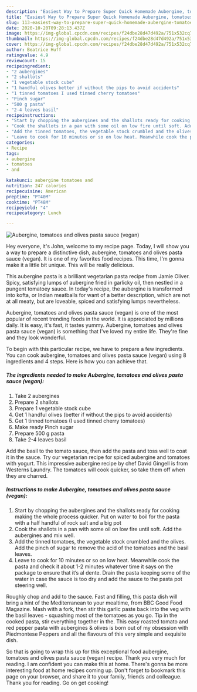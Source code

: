 ```yaml
---
description: "Easiest Way to Prepare Super Quick Homemade Aubergine, tomatoes and olives pasta sauce (vegan)"
title: "Easiest Way to Prepare Super Quick Homemade Aubergine, tomatoes and olives pasta sauce (vegan)"
slug: 113-easiest-way-to-prepare-super-quick-homemade-aubergine-tomatoes-and-olives-pasta-sauce-vegan
date: 2020-10-20T09:28:13.437Z
image: https://img-global.cpcdn.com/recipes/f24dbe28d47d492a/751x532cq70/aubergine-tomatoes-and-olives-pasta-sauce-vegan-recipe-main-photo.jpg
thumbnail: https://img-global.cpcdn.com/recipes/f24dbe28d47d492a/751x532cq70/aubergine-tomatoes-and-olives-pasta-sauce-vegan-recipe-main-photo.jpg
cover: https://img-global.cpcdn.com/recipes/f24dbe28d47d492a/751x532cq70/aubergine-tomatoes-and-olives-pasta-sauce-vegan-recipe-main-photo.jpg
author: Beatrice Huff
ratingvalue: 4.9
reviewcount: 15
recipeingredient:
- "2 aubergines"
- "2 shallots"
- "1 vegetable stock cube"
- "1 handful olives better if without the pips to avoid accidents"
- "1 tinned tomatoes I used tinned cherry tomatoes"
- "Pinch sugar"
- "500 g pasta"
- "2-4 leaves basil"
recipeinstructions:
- "Start by chopping the aubergines and the shallots ready for cooking making the whole process quicker. Put on water to boil for the pasta with a half handful of rock salt and a big pot"
- "Cook the shallots in a pan with some oil on low fire until soft. Add the aubergines and mix well."
- "Add the tinned tomatoes, the vegetable stock crumbled and the olives. Add the pinch of sugar to remove the acid of the tomatoes and the basil leaves."
- "Leave to cook for 10 minutes or so on low heat. Meanwhile cook the pasta and check it about 1-2 minutes whatever time it says on the package to ensure that it’s al dente. Drain the pasta keeping some of the water in case the sauce is too dry and add the sauce to the pasta pot steering well."
categories:
- Recipe
tags:
- aubergine
- tomatoes
- and

katakunci: aubergine tomatoes and 
nutrition: 247 calories
recipecuisine: American
preptime: "PT40M"
cooktime: "PT48M"
recipeyield: "4"
recipecategory: Lunch

---
```



![Aubergine, tomatoes and olives pasta sauce (vegan)](https://img-global.cpcdn.com/recipes/f24dbe28d47d492a/751x532cq70/aubergine-tomatoes-and-olives-pasta-sauce-vegan-recipe-main-photo.jpg)

Hey everyone, it's John, welcome to my recipe page. Today, I will show you a way to prepare a distinctive dish, aubergine, tomatoes and olives pasta sauce (vegan). It is one of my favorites food recipes. This time, I'm gonna make it a little bit unique. This will be really delicious.

This aubergine pasta is a brilliant vegetarian pasta recipe from Jamie Oliver. Spicy, satisfying lumps of aubergine fried in garlicky oil, then nestled in a pungent tomatoey sauce. In today&#39;s recipe, the aubergine is transformed into kofta, or Indian meatballs for want of a better description, which are not at all meaty, but are loveable, spiced and satisfying lumps nevertheless.

Aubergine, tomatoes and olives pasta sauce (vegan) is one of the most popular of recent trending foods in the world. It is appreciated by millions daily. It is easy, it's fast, it tastes yummy. Aubergine, tomatoes and olives pasta sauce (vegan) is something that I've loved my entire life. They're fine and they look wonderful.


To begin with this particular recipe, we have to prepare a few ingredients. You can cook aubergine, tomatoes and olives pasta sauce (vegan) using 8 ingredients and 4 steps. Here is how you can achieve that.

<!--inarticleads1-->

##### The ingredients needed to make Aubergine, tomatoes and olives pasta sauce (vegan):

1. Take 2 aubergines
1. Prepare 2 shallots
1. Prepare 1 vegetable stock cube
1. Get 1 handful olives (better if without the pips to avoid accidents)
1. Get 1 tinned tomatoes (I used tinned cherry tomatoes)
1. Make ready Pinch sugar
1. Prepare 500 g pasta
1. Take 2-4 leaves basil


Add the basil to the tomato sauce, then add the pasta and toss well to coat it in the sauce. Try our vegetarian recipe for spiced aubergine and tomatoes with yogurt. This impressive aubergine recipe by chef David Gingell is from Westerns Laundry. The tomatoes will cook quicker, so take them off when they are charred. 

<!--inarticleads2-->

##### Instructions to make Aubergine, tomatoes and olives pasta sauce (vegan):

1. Start by chopping the aubergines and the shallots ready for cooking making the whole process quicker. Put on water to boil for the pasta with a half handful of rock salt and a big pot
1. Cook the shallots in a pan with some oil on low fire until soft. Add the aubergines and mix well.
1. Add the tinned tomatoes, the vegetable stock crumbled and the olives. Add the pinch of sugar to remove the acid of the tomatoes and the basil leaves.
1. Leave to cook for 10 minutes or so on low heat. Meanwhile cook the pasta and check it about 1-2 minutes whatever time it says on the package to ensure that it’s al dente. Drain the pasta keeping some of the water in case the sauce is too dry and add the sauce to the pasta pot steering well.


Roughly chop and add to the sauce. Fast and filling, this pasta dish will bring a hint of the Mediterranean to your mealtime, from BBC Good Food Magazine. Mash with a fork, then stir this garlic paste back into the veg with the basil leaves - squashing most of the tomatoes as you go. Tip in the cooked pasta, stir everything together in the. This easy roasted tomato and red pepper pasta with aubergines &amp; olives is born out of my obsession with Piedmontese Peppers and all the flavours of this very simple and exquisite dish. 

So that is going to wrap this up for this exceptional food aubergine, tomatoes and olives pasta sauce (vegan) recipe. Thank you very much for reading. I am confident you can make this at home. There's gonna be more interesting food at home recipes coming up. Don't forget to bookmark this page on your browser, and share it to your family, friends and colleague. Thank you for reading. Go on get cooking!
